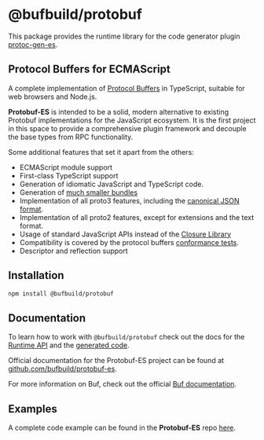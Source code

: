 # @bufbuild/protobuf

This package provides the runtime library for the code generator plugin
[protoc-gen-es](https://www.npmjs.com/package/@bufbuild/protoc-gen-es).

## Protocol Buffers for ECMAScript

A complete implementation of [Protocol Buffers](https://developers.google.com/protocol-buffers) in TypeScript,
suitable for web browsers and Node.js.

**Protobuf-ES** is intended to be a solid, modern alternative to existing Protobuf implementations for the JavaScript ecosystem.  It is the first project in this space to provide a comprehensive plugin framework and decouple the base types from RPC functionality.

Some additional features that set it apart from the others:

- ECMAScript module support
- First-class TypeScript support
- Generation of idiomatic JavaScript and TypeScript code.
- Generation of [much smaller bundles](https://github.com/bufbuild/protobuf-es/blob/main/packages/bundle-size)
- Implementation of all proto3 features, including the [canonical JSON format](https://developers.google.com/protocol-buffers/docs/proto3#json).
- Implementation of all proto2 features, except for extensions and the text format.  
- Usage of standard JavaScript APIs instead of the [Closure Library](http://googlecode.blogspot.com/2009/11/introducing-closure-tools.html)
- Compatibility is covered by the protocol buffers [conformance tests](https://github.com/bufbuild/protobuf-es/blob/main/packages/protobuf-conformance).
- Descriptor and reflection support

## Installation

```bash
npm install @bufbuild/protobuf
```

## Documentation

To learn how to work with `@bufbuild/protobuf` check out the docs for the [Runtime API](https://github.com/bufbuild/protobuf-es/blob/main/docs/runtime_api.md)
and the [generated code](https://github.com/bufbuild/protobuf-es/blob/main/docs/generated_code.md).

Official documentation for the Protobuf-ES project can be found at [github.com/bufbuild/protobuf-es](https://github.com/bufbuild/protobuf-es).

For more information on Buf, check out the official [Buf documentation](https://docs.buf.build/introduction).

## Examples

A complete code example can be found in the **Protobuf-ES** repo [here](https://github.com/bufbuild/protobuf-es/tree/main/packages/protobuf-example).

